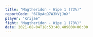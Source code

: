 ```yaml
---
title: "Magtheridon - Wipe 1 (73%)"
reportCode: "6C8yAqQ7W3kVjJnX"
player: "Krijae"
fight: "Magtheridon - Wipe 1 (73%)"
date: 2021-08-04T18:53:40.409000+00:00
---
```

